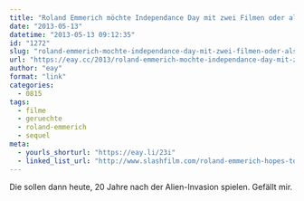 ```yaml
---
title: "Roland Emmerich möchte Independance Day mit zwei Filmen oder als Serie fortsetzen"
date: "2013-05-13"
datetime: "2013-05-13 09:12:35"
id: "1272"
slug: "roland-emmerich-mochte-independance-day-mit-zwei-filmen-oder-als-serie-fortsetzen"
url: "https://eay.cc/2013/roland-emmerich-mochte-independance-day-mit-zwei-filmen-oder-als-serie-fortsetzen/"
author: "eay"
format: "link"
categories:
  - 0815
tags:
  - filme
  - geruechte
  - roland-emmerich
  - sequel
meta:
  - yourls_shorturl: "https://eay.li/23i"
  - linked_list_url: "http://www.slashfilm.com/roland-emmerich-hopes-to-create-a-series-of-independence-day-films-jeff-goldblum-expected-to-returm/"
---
```


Die sollen dann heute, 20 Jahre nach der Alien-Invasion spielen. Gefällt mir.
